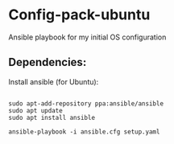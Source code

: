 # Config-pack-ubuntu

Ansible playbook for my initial OS configuration

## Dependencies:

Install ansible (for Ubuntu):

```

sudo apt-add-repository ppa:ansible/ansible
sudo apt update
sudo apt install ansible

ansible-playbook -i ansible.cfg setup.yaml

```
